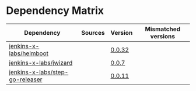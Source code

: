 # Dependency Matrix

Dependency | Sources | Version | Mismatched versions
---------- | ------- | ------- | -------------------
[jenkins-x-labs/helmboot](https://github.com/jenkins-x-labs/helmboot) |  | [0.0.32](https://github.com/jenkins-x-labs/helmboot/releases/tag/v0.0.32) | 
[jenkins-x-labs/jwizard](https://github.com/jenkins-x-labs/jwizard) |  | [0.0.7](https://github.com/jenkins-x-labs/jwizard/releases/tag/v0.0.7) | 
[jenkins-x-labs/step-go-releaser](https://github.com/jenkins-x-labs/step-go-releaser) |  | [0.0.11](https://github.com/jenkins-x-labs/step-go-releaser/releases/tag/v0.0.11) | 
